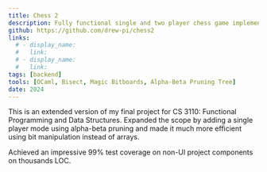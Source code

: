 ```yaml
---
title: Chess 2
description: Fully functional single and two player chess game implemented in OCaml using magic bitboards and alpha-beta pruning.
github: https://github.com/drew-pi/chess2
links:
  # - display_name:
  #   link:
  # - display_name:
  #   link:
tags: [backend]
tools: [OCaml, Bisect, Magic Bitboards, Alpha-Beta Pruning Tree]
date: 2024
---
```


This is an extended version of my final project for CS 3110: Functional Programming and Data Structures. Expanded the scope by adding a single player mode using alpha-beta pruning and made it much more efficient using bit manipulation instead of arrays.

Achieved an impressive 99% test coverage on non-UI project components on thousands LOC.
